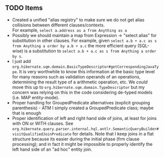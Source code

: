 TODO Items
----------

* Created a unified "alias registry" to make sure we do not get alias collisions between different clauses/contexts.  
For example, `select a.address as a from Anything as a`
* Possibly we should maintain a map from Expression -> "select alias" for substitution in other clauses.  For example,
given `select a.b + a.c as s from Anything a order by a.b + a.c` the more efficient query (SQL-wise) is a substitution to
`select a.b + a.c as s from Anything a order by s`.
* I just add `org.hibernate.sqm.domain.BasicTypeDescriptor#getCorrespondingJavaType`.  It is very worthwhile to
know this information at the basic type level for many reasons such as validation operands of an operations, 
determining the result type of a arithmetic operation, etc.  We *could* move this up to `org.hibernate.sqm.domain.TypeDescriptor`
but my concern was relying on this in the code considering de-typed models (i.e. MAP entity-mode).
* Proper handling for GroupedPredicate alternatives (explicit grouping parenthesis) - ATM I simply
created a GroupedPredicate class; maybe that is enough
* Proper identification of left and right hand side of joins, at least for joins with ON or WITH clauses.  See 
`org.hibernate.query.parser.internal.hql.antlr.SemanticQueryBuilder#visitQualifiedJoinPredicate` for details.  Note that I keep
joins in a flat structure because its easier during the initial phase (frm clause processing); and in fact it might
be impossible to properly identify the left hand side of an "ad hoc" entity join.